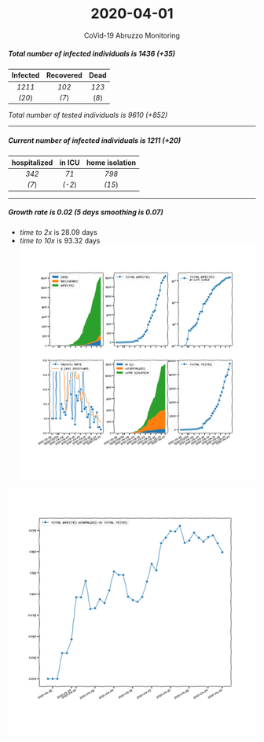 <div align='center'>

# 2020-04-01
CoVid-19 Abruzzo Monitoring
</div>

##### Total number of infected individuals is 1436 (+35)
Infected | Recovered | Dead
:---: | :---: | :---:
*1211* | *102* | *123*
*(20*) | *(7*) | (*8*)

*Total number of tested individuals is 9610 (+852)*
***
##### Current number of infected individuals is 1211 (+20)
hospitalized | in ICU | home isolation
:---: | :---: | :---:
*342* |*71* |*798*
*(7*) |*(-2*) |*(15*)
***
##### Growth rate is 0.02 (5 days smoothing is 0.07)
- *time to 2x* is 28.09 days
- *time to 10x* is 93.32 days
![stats][stats]

![infected_normalized][infected_normalized]

[stats]: stats_Abruzzo.png
[infected_normalized]: infected_normalized_Abruzzo.png
